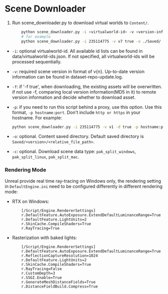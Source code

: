 # Scene Downloader
1. Run scene_downloader.py to download virtual worlds to `Content/`.

   ```bash
       python scene_downloader.py -i <virtualworld-id> -v <version-info> -p <proxy_host:proxy_port> -o <ouputDir>
       # for example
       python scene_downloader.py -i 235114775 -v v7 true -o ./Saved/ -c pak_split_linux
   ```

* `-i`: optional virtualworld-id. All available id lists can be found in data/virtualworld-ids.json. If not specified,
  all virtualworld-ids will be processed sequentially.

* `-v`: required scene version in format of v{n}. Up-to-date version information can be found in
  dataset-repo-update.log.

* `-f`: if '-f true', when downloading, the existing assets will be overwritten. if not use -f, comparing local version
  information(MD5 in it) to remote version information and decide whether to download asset.

* `-p`: if you need to run this script behind a proxy, use this option. Use this format, `-p hostname:port`. Don't
  include `http or https` in your hostname. For example:
  ```bash
  python scene_downloader.py -i 235114775 -v v1 -d true -p hostname:port
  ```
* `-o`: optional. Content saved directory. Default saved directory is `Saved/<version>/<relative_file_path>`.
* `-c`: optional. Download scene data type: `pak_split_windows`, `pak_split_linux`, `pak_split_mac`.

### Rendering Mode

Unreal provide real time ray-tracing on Windows only, the rendering setting in `DefaultEngine.ini` need to be configured
differently in different rendering mode:

* RTX on Windows:
  ```
      [/Script/Engine.RendererSettings]
      r.DefaultFeature.AutoExposure.ExtendDefaultLuminanceRange=True
      r.DefaultFeature.LightUnits=2
      r.SkinCache.CompileShaders=True
      r.RayTracing=True
  ```
* Rasterization with baked lights:
  ```
      [/Script/Engine.RendererSettings]
      r.DefaultFeature.AutoExposure.ExtendDefaultLuminanceRange=True
      r.ReflectionCaptureResolution=1024
      r.DefaultFeature.LightUnits=2
      r.SkinCache.CompileShaders=True
      r.RayTracing=False
      r.CustomDepth=3
      r.SSGI.Enable=True
      r.GenerateMeshDistanceFields=True
      r.DistanceFieldBuild.Compress=True
  ```
